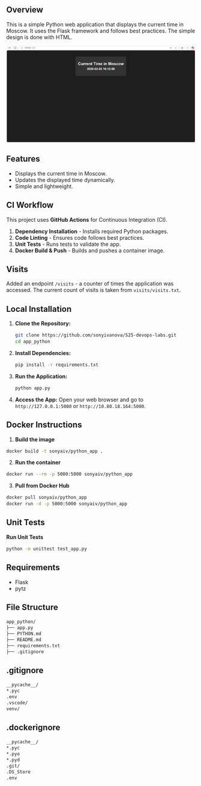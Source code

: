 ## Overview
This is a simple Python web application that displays the current time in Moscow. It uses the Flask framework and follows best practices. The simple design is done with HTML.

![alt text](image.png)

## Features
- Displays the current time in Moscow.
- Updates the displayed time dynamically.
- Simple and lightweight.

## CI Workflow

This project uses **GitHub Actions** for Continuous Integration (CI).

1. **Dependency Installation** - Installs required Python packages.
2. **Code Linting** - Ensures code follows best practices.
3. **Unit Tests** - Runs tests to validate the app.
4. **Docker Build & Push** - Builds and pushes a container image.


## Visits
Added an endpoint `/visits` - a counter of times the application was accessed. The current count of visits is taken from `visits/visits.txt`.


## Local Installation

1. **Clone the Repository:**
   ```bash
   git clone https://github.com/sonyivanova/S25-devops-labs.git
   cd app_python
   ```

2. **Install Dependencies:**
   ```bash
   pip install -r requirements.txt
   ```

3. **Run the Application:**
   ```bash
   python app.py
   ```

4. **Access the App:**
   Open your web browser and go to `http://127.0.0.1:5000` or `http://10.80.18.164:5000`.

## Docker Instructions

1. **Build the image**
```sh
docker build -t sonyaiv/python_app .
```

2. **Run the container**
```sh
docker run --rm -p 5000:5000 sonyaiv/python_app
```

3. **Pull from Docker Hub**
```sh
docker pull sonyaiv/python_app
docker run -d -p 5000:5000 sonyaiv/python_app
```

## Unit Tests

**Run Unit Tests**
```bash
python -m unittest test_app.py
```

## Requirements
- Flask
- pytz

## File Structure
```
app_python/
├── app.py
├── PYTHON.md
├── README.md
├── requirements.txt
├── .gitignore
```

## .gitignore
```
__pycache__/
*.pyc
.env
.vscode/
venv/
```

## .dockerignore
```
__pycache__/
*.pyc
*.pyo
*.pyd
.git/
.DS_Store
.env
```